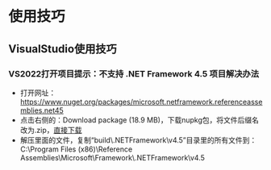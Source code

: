 # 使用技巧
## VisualStudio使用技巧
### VS2022打开项目提示：不支持 .NET Framework 4.5 项目解决办法
- 打开网址：https://www.nuget.org/packages/microsoft.netframework.referenceassemblies.net45
- 点击右侧的：Download package  (18.9 MB)，下载nupkg包，将文件后缀名改为.zip，[直接下载](https://globalcdn.nuget.org/packages/microsoft.netframework.referenceassemblies.net45.1.0.2.nupkg)
- 解压里面的文件，复制“build\\.NETFramework\v4.5”目录里的所有文件到：C:\Program Files (x86)\Reference Assemblies\Microsoft\Framework\\.NETFramework\v4.5
